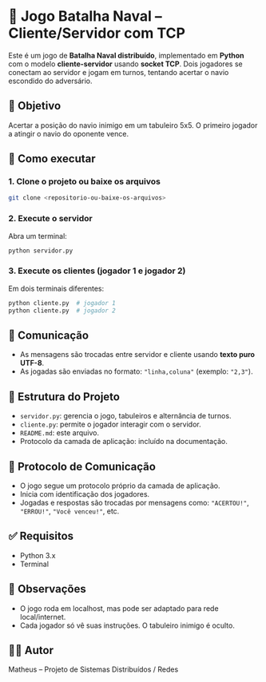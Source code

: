 
# 🧩 Jogo Batalha Naval – Cliente/Servidor com TCP

Este é um jogo de **Batalha Naval distribuído**, implementado em **Python** com o modelo **cliente-servidor** usando **socket TCP**. Dois jogadores se conectam ao servidor e jogam em turnos, tentando acertar o navio escondido do adversário.

## 🎯 Objetivo

Acertar a posição do navio inimigo em um tabuleiro 5x5. O primeiro jogador a atingir o navio do oponente vence.

## 🚀 Como executar

### 1. Clone o projeto ou baixe os arquivos

```bash
git clone <repositorio-ou-baixe-os-arquivos>
```

### 2. Execute o servidor

Abra um terminal:

```bash
python servidor.py
```

### 3. Execute os clientes (jogador 1 e jogador 2)

Em dois terminais diferentes:

```bash
python cliente.py  # jogador 1
python cliente.py  # jogador 2
```

## 🔗 Comunicação

- As mensagens são trocadas entre servidor e cliente usando **texto puro UTF-8**.
- As jogadas são enviadas no formato: `"linha,coluna"` (exemplo: `"2,3"`).

## 🧱 Estrutura do Projeto

- `servidor.py`: gerencia o jogo, tabuleiros e alternância de turnos.
- `cliente.py`: permite o jogador interagir com o servidor.
- `README.md`: este arquivo.
- Protocolo da camada de aplicação: incluído na documentação.

## 📜 Protocolo de Comunicação

- O jogo segue um protocolo próprio da camada de aplicação.
- Inicia com identificação dos jogadores.
- Jogadas e respostas são trocadas por mensagens como: `"ACERTOU!"`, `"ERROU!"`, `"Você venceu!"`, etc.

## ✅ Requisitos

- Python 3.x
- Terminal

## 📌 Observações

- O jogo roda em localhost, mas pode ser adaptado para rede local/internet.
- Cada jogador só vê suas instruções. O tabuleiro inimigo é oculto.

## 🧑‍💻 Autor

Matheus – Projeto de Sistemas Distribuídos / Redes
